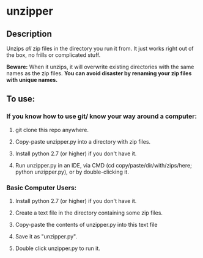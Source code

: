 # unzipper

## Description

Unzips *all* zip files in the directory you run it from. It just works right out of the box, no frills or complicated stuff.

**Beware:** When it unzips, it will overwrite existing directories with the same names as the zip files. **You can avoid disaster by renaming your zip files with unique names.**

## To use: 
### If you know how to use git/ know your way around a computer:

1) git clone this repo anywhere.

2) Copy-paste unzipper.py into a directory with zip files.

3) Install python 2.7 (or higher) if you don't have it.

4) Run unzipper.py in an IDE, via CMD (cd copy/paste/dir/with/zips/here; python unzipper.py), or by double-clicking it.

### Basic Computer Users:

1) Install python 2.7 (or higher) if you don't have it.

2) Create a text file in the directory containing some zip files.

3) Copy-paste the contents of unzipper.py into this text file

4) Save it as "unzipper.py".

5) Double click unzipper.py to run it.


